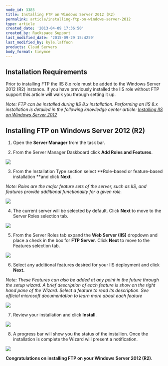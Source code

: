 ```yaml
---
node_id: 3385
title: Installing FTP on Windows Server 2012 (R2)
permalink: article/installing-ftp-on-windows-server-2012
type: article
created_date: '2013-04-09 17:36:50'
created_by: Rackspace Support
last_modified_date: '2015-09-29 15:4259'
last_modified_by: kyle.laffoon
products: Cloud Servers
body_format: tinymce
---
```


Installation Requirements
-------------------------

Prior to installing FTP the IIS 8.x role must be added to the Windows
Server 2012 (R2) instance. If you have previously installed the IIS role
without FTP support this article will walk you through setting it up. 

*Note: FTP can be installed during IIS 8.x installation. Performing an
IIS 8.x installation is detailed in the following knowledge center
article: [Installing IIS on Windows Server
2012](http://www.rackspace.com/knowledge_center/article/installing-iis-on-windows-server-2012)*

Installing FTP on Windows Server 2012 (R2)
------------------------------------------

1. Open the **Server Manager** from the task bar. 

2. From the Server Manager Daskboard click **Add Roles and Features**.

![](/knowledge_center/sites/default/files/field/image/server_manager_iis1.png)

3. From the Installation Type section select **Role-based or
feature-based installation **and click **Next**.

*Note: Roles are the major feature sets of the server, such as IIS, and
features provide additional functionality for a given role.* 

![](/knowledge_center/sites/default/files/field/image/role_based_0.png)

4. The current server will be selected by default. Click **Next** to
move to the Server Roles selection tab.

![](/knowledge_center/sites/default/files/field/image/server_selection_0.png)

5. From the Server Roles tab expand the **Web Server (IIS)** dropdown
and place a check in the box for **FTP Server**. Click **Next** to move
to the Features selection tab.

![](/knowledge_center/sites/default/files/field/image/server_roles_ftp.png)

6. Select any additional features desired for your IIS deployment and
click **Next.** 

*Note: These Features can also be added at any point in the future
through the setup wizard. A brief description of each feature is show on
the right hand pane of the Wizard. Select a feature to read its
description. See official microsoft documentation to learn more about
each feature*

*![](/knowledge_center/sites/default/files/field/image/features_ftp.png)*

7. Review your installation and click **Install**.

![](/knowledge_center/sites/default/files/field/image/install_ftp.png)

8. A progress bar will show you the status of the installion. Once the
installation is complete the Wizard will present a notification.

![](/knowledge_center/sites/default/files/field/image/ftp_install_success.png) 

**Congratulations on installing FTP on your Windows Server 2012 (R2).**

